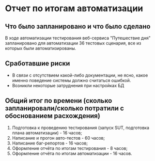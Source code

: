 # Отчет по итогам автоматизации
## Что было запланировано и что было сделано
В ходе автоматизации тестирования веб-сервиса "Путешествие дня" запланировано для автоматизации 36 тестовых сценария, все из которых были автоматизированы.

## Сработавшие риски
- В связи с отсутствием какой-либо документации, не ясно, какое именно поведение системы должно считаться ошибкой. 
- Возникли некоторые затруднения при настройках БД

## Общий итог по времени (сколько запланировали/сколько потратили с обоснованием расхождения)
1. Подготовка к проведению тестирования (запуск SUT, подготовка плана автоматизации) - 16 часов;
2. Написание и прогон авто-тестов - 60 часов;
3. Написание баг-репортов - 16 часов;
4. Оформление отчёта по итогам тестирования - 8 часов;
5. Оформление отчёта по итогам автоматизации - 16 часов.
